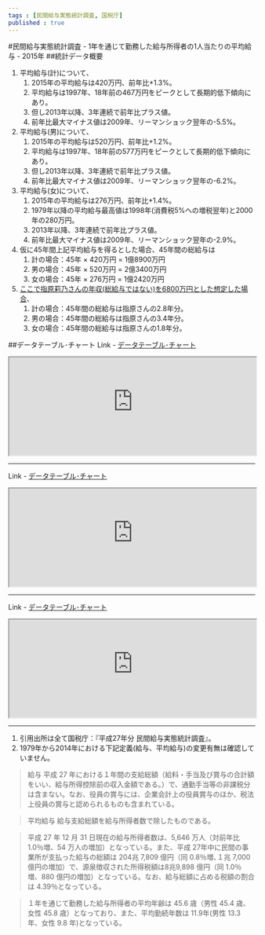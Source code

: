 ```yaml
--- 
tags : [民間給与実態統計調査, 国税庁] 
published : true
---
```

#民間給与実態統計調査 - 1年を通じて勤務した給与所得者の1人当たりの平均給与 - 2015年
##統計データ概要

1. 平均給与(計)について、
	1. 2015年の平均給与は420万円、前年比+1.3%。
	1. 平均給与は1997年、18年前の467万円をピークとして長期的低下傾向にあり。
	1. 但し2013年以降、3年連続で前年比プラス値。
	1. 前年比最大マイナス値は2009年、リーマンショック翌年の-5.5%。
1. 平均給与(男)について、
	1. 2015年の平均給与は520万円、前年比+1.2%。
	1. 平均給与は1997年、18年前の577万円をピークとして長期的低下傾向にあり。
	1. 但し2013年以降、3年連続で前年比プラス値。
	1. 前年比最大マイナス値は2009年、リーマンショック翌年の-6.2%。
1. 平均給与(女)について、
	1. 2015年の平均給与は276万円、前年比+1.4%。
	1. 1979年以降の平均給与最高値は1998年(消費税5%への増税翌年)と2000年の280万円。
	1. 2013年以降、3年連続で前年比プラス値。
	1. 前年比最大マイナス値は2009年、リーマンショック翌年の-2.9%。
1. 仮に45年間上記平均給与を得るとした場合、45年間の総給与は
	1. 計の場合：45年 × 420万円 = 1億8900万円
	1. 男の場合：45年 × 520万円 = 2億3400万円
	1. 女の場合：45年 × 276万円 = 1億2420万円
1. [ここで指原莉乃さんの年収(総給与ではない)を6800万円とした想定した場合](https://upin.jp/2045)、
	1. 計の場合：45年間の総給与は指原さんの2.8年分。
	1. 男の場合：45年間の総給与は指原さんの3.4年分。
	1. 女の場合：45年間の総給与は指原さんの1.8年分。
	
	
##データテーブル･チャート
Link - [データテーブル･チャート](http://knowledgevault.saecanet.com/charts/am-consulting.co.jp-20160929101605.html)
<iframe src="http://knowledgevault.saecanet.com/charts/am-consulting.co.jp-20160929101605.html" width="100%" height="200px"></iframe>

***

Link - [データテーブル･チャート](http://knowledgevault.saecanet.com/charts/am-consulting.co.jp-20160929101736.html)

<iframe src="http://knowledgevault.saecanet.com/charts/am-consulting.co.jp-20160929101736.html" width="100%" height="200px"></iframe>

***


Link - [データテーブル･チャート](http://knowledgevault.saecanet.com/charts/am-consulting.co.jp-20160929101835.html)

<iframe src="http://knowledgevault.saecanet.com/charts/am-consulting.co.jp-20160929101835.html" width="100%" height="200px"></iframe>

***

1. 引用出所は全て国税庁：『平成27年分 民間給与実態統計調査』。
1. 1979年から2014年における下記定義(給与、平均給与)の変更有無は確認していません。
<blockquote>
給与 平成 27 年における１年間の支給総額（給料・手当及び賞与の合計額をいい、給与所得控除前の収入金額である。）で、通勤手当等の非課税分は含まない。なお、役員の賞与には、企業会計上の役員賞与のほか、税法上役員の賞与と認められるものも含まれている。
</blockquote>
<blockquote>
平均給与 給与支給総額を給与所得者数で除したものである。
</blockquote>
<blockquote>
平成 27 年 12 月 31 日現在の給与所得者数は、5,646 万人（対前年比 1.0％増、54 万人の増加）となっている。また、平成 27年中に民間の事業所が支払った給与の総額は 204兆 7,809 億円（同 0.8％増､１兆 7,000億円の増加）で、源泉徴収された所得税額は8兆9,898 億円（同 1.0％増、880 億円の増加）となっている。なお、給与総額に占める税額の割合は 4.39％となっている。
</blockquote>
<blockquote>
１年を通じて勤務した給与所得者の平均年齢は 45.6 歳（男性 45.4 歳、女性 45.8 歳）となっており、また、平均勤続年数は 11.9年(男性 13.3 年、女性 9.8 年)となっている。
</blockquote>
